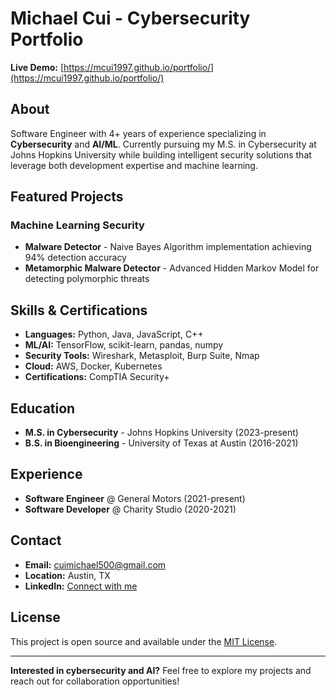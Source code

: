 # Michael Cui - Cybersecurity Portfolio

**Live Demo:** [https://mcui1997.github.io/portfolio/](https://mcui1997.github.io/portfolio/)

## About

Software Engineer with 4+ years of experience specializing in **Cybersecurity** and **AI/ML**. Currently pursuing my M.S. in Cybersecurity at Johns Hopkins University while building intelligent security solutions that leverage both development expertise and machine learning.

## Featured Projects

### Machine Learning Security
- **Malware Detector** - Naive Bayes Algorithm implementation achieving 94% detection accuracy
- **Metamorphic Malware Detector** - Advanced Hidden Markov Model for detecting polymorphic threats

## Skills & Certifications

- **Languages:** Python, Java, JavaScript, C++
- **ML/AI:** TensorFlow, scikit-learn, pandas, numpy
- **Security Tools:** Wireshark, Metasploit, Burp Suite, Nmap
- **Cloud:** AWS, Docker, Kubernetes
- **Certifications:** CompTIA Security+

## Education

- **M.S. in Cybersecurity** - Johns Hopkins University (2023-present)
- **B.S. in Bioengineering** - University of Texas at Austin (2016-2021)

## Experience

- **Software Engineer** @ General Motors (2021-present)
- **Software Developer** @ Charity Studio (2020-2021)

## Contact

- **Email:** cuimichael500@gmail.com
- **Location:** Austin, TX
- **LinkedIn:** [Connect with me](https://www.linkedin.com/feed/)

## License

This project is open source and available under the [MIT License](LICENSE).

---

**Interested in cybersecurity and AI?** Feel free to explore my projects and reach out for collaboration opportunities!